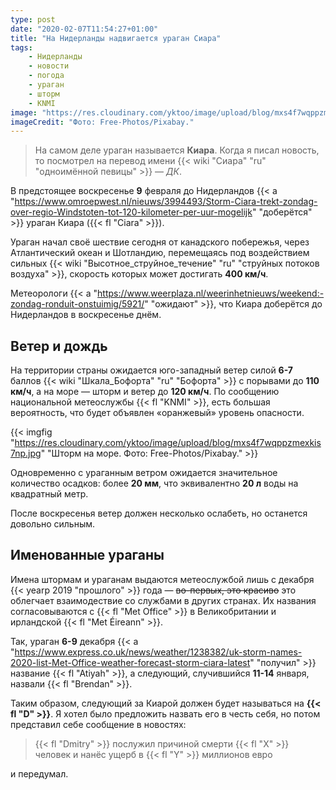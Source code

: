 ```yaml
---
type: post
date: "2020-02-07T11:54:27+01:00"
title: "На Нидерланды надвигается ураган Сиара"
tags:
    - Нидерланды
    - новости
    - погода
    - ураган
    - шторм
    - KNMI
image: "https://res.cloudinary.com/yktoo/image/upload/blog/mxs4f7wqppzmexkis7np.jpg"
imageCredit: "Фото: Free-Photos/Pixabay."
---
```


> На самом деле ураган называется **Киара**. Когда я писал новость, то посмотрел на перевод имени {{< wiki "Сиара" "ru" "одноимённой певицы" >}} — *ДК*.

В предстоящее воскресенье **9** февраля до Нидерландов {{< a "https://www.omroepwest.nl/nieuws/3994493/Storm-Ciara-trekt-zondag-over-regio-Windstoten-tot-120-kilometer-per-uur-mogelijk" "доберётся" >}} ураган Киара ({{< fl "Ciara" >}}).

Ураган начал своё шествие сегодня от канадского побережья, через Атлантический океан и Шотландию, перемещаяcь под воздействием сильных {{< wiki "Высотное_струйное_течение" "ru" "струйных потоков воздуха" >}}, скорость которых может достигать **400 км/ч**.

Метеорологи {{< a "https://www.weerplaza.nl/weerinhetnieuws/weekend:-zondag-ronduit-onstuimig/5921/" "ожидают" >}}, что Киара доберётся до Нидерландов в воскресенье днём.

<!--more-->

## Ветер и дождь

На территории страны ожидается юго-западный ветер силой **6-7** баллов {{< wiki "Шкала_Бофорта" "ru" "Бофорта" >}} с порывами до **110 км/ч**, а на море — шторм и ветер до **120 км/ч**. По сообщению национальной метеослужбы {{< fl "KNMI" >}}, есть большая вероятность, что будет объявлен «оранжевый» уровень опасности.

{{< imgfig "https://res.cloudinary.com/yktoo/image/upload/blog/mxs4f7wqppzmexkis7np.jpg" "Шторм на море. Фото: Free-Photos/Pixabay." >}}

Одновременно с ураганным ветром ожидается значительное количество осадков: более **20 мм**, что эквивалентно **20 л** воды на квадратный метр.

После воскресенья ветер должен несколько ослабеть, но останется довольно сильным.

## Именованные ураганы

Имена штормам и ураганам выдаются метеослужбой лишь с декабря {{< yearp 2019 "прошлого" >}} года — ~~во-первых, это красиво~~  это облегчает взаимодествие со службами в других странах. Их названия согласовываются с {{< fl "Met Office" >}} в Великобритании и ирландской {{< fl "Met Éireann" >}}.

Так, ураган **6-9** декабря {{< a "https://www.express.co.uk/news/weather/1238382/uk-storm-names-2020-list-Met-Office-weather-forecast-storm-ciara-latest" "получил" >}} название {{< fl "Atiyah" >}}, а следующий, случившийся **11-14** января, назвали {{< fl "Brendan" >}}.

Таким образом, следующий за Киарой должен будет называться на **{{< fl "D" >}}**. Я хотел было предложить назвать его в честь себя, но потом представил себе сообщение в новостях:

> {{< fl "Dmitry" >}} послужил причиной смерти {{< fl "X" >}} человек и нанёс ущерб в {{< fl "Y" >}} миллионов евро

и передумал.